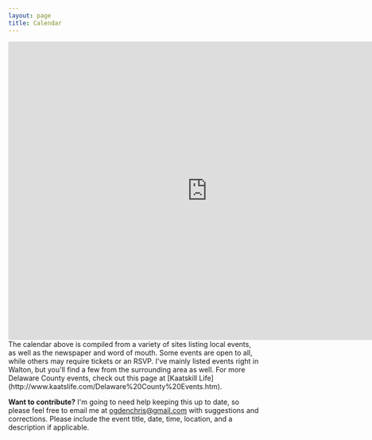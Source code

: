 ```yaml
---
layout: page
title: Calendar
---
```


<iframe src="https://www.google.com/calendar/embed?src=sr74aqe590g7b18amji8ms1bcs%40group.calendar.google.com&ctz=America/New_York" style="border: 0" width="800" height="600" frameborder="0" scrolling="no"></iframe>
<br />
The calendar above is compiled from a variety of sites listing local events, as well as the newspaper and word of mouth. Some events are open to all, while others may require tickets or an RSVP. I've mainly listed events right in Walton, but you'll find a few from the surrounding area as well. For more Delaware County events, check out this page at [Kaatskill Life](http://www.kaatslife.com/Delaware%20County%20Events.htm).

<p class="message"><b>Want to contribute?</b> I'm going to need help keeping this  up to date, so please feel free to email me at <a href="mailto:ogdenchris@gmail.com">ogdenchris@gmail.com</a> with suggestions and corrections. Please include the event title, date, time, location, and a description if applicable.</p>
